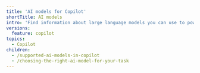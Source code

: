 ```yaml
---
title: 'AI models for Copilot'
shortTitle: AI models
intro: 'Find information about large language models you can use to power {% data variables.product.prodname_copilot %}.'
versions:
  feature: copilot
topics:
  - Copilot
children:
  - /supported-ai-models-in-copilot
  - /choosing-the-right-ai-model-for-your-task
---
```


